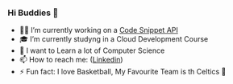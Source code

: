 ### Hi Buddies 👋

- 👨‍💻 I’m currently working on a [Code Snippet API](https://github.com/saliougaye/CodeAPI)
- 🎓 I’m currently studyng in a Cloud Development Course
- 🚀 I want to Learn a lot of Computer Science
- 📫 How to reach me: ([Linkedin](https://www.linkedin.com/in/saliou-gaye-937a23188/))
- ⚡ Fun fact: I love Basketball, My Favourite Team is th Celtics 🏀
